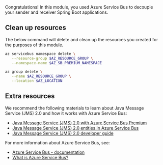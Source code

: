 Congratulations! In this module, you used Azure Service Bus to decouple your sender and receiver Spring Boot applications.

## Clean up resources

 The below command will delete and clean up the resources you created for the purposes of this module.

```bash
az servicebus namespace delete \
   --resource-group $AZ_RESOURCE_GROUP \
   --namespace-name $AZ_SB_PREMIUM_NAMESPACE

az group delete \
   --name $AZ_RESOURCE_GROUP \
   --location $AZ_LOCATION
```

## Extra resources

We recommend the following materials to learn about Java Message Service (JMS) 2.0 and how it works with Azure Service Bus:

   * [Java Message Service (JMS) 2.0 with Azure Service Bus Premium](https://docs.microsoft.com/azure/service-bus-messaging/how-to-use-java-message-service-20)
   * [Java Message Service (JMS) 2.0 entities in Azure Service Bus](https://docs.microsoft.com/azure/service-bus-messaging/java-message-service-20-entities)
   * [Java Message Service (JMS) 2.0 developer guide](https://docs.microsoft.com/azure/service-bus-messaging/jms-developer-guide?tabs=JMS-20)

For more information about Azure Service Bus, see:

   * [Azure Service Bus - documentation](https://docs.microsoft.com/azure/service-bus-messaging/)
   * [What is Azure Service Bus?](https://docs.microsoft.com/azure/service-bus-messaging/service-bus-messaging-overview)
